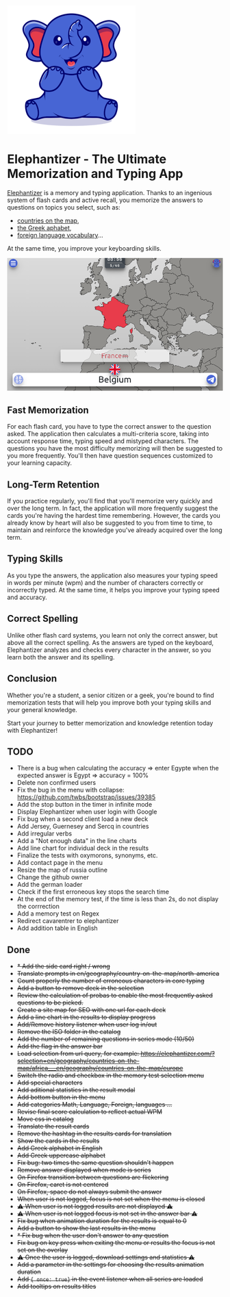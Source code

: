 ![Elephantizer logo](./src/assets/static/logo/logo-square-300x300.png)


# Elephantizer - The Ultimate Memorization and Typing App

[Elephantizer](http://elephantizer.com) is a memory and typing application. Thanks to an ingenious system of flash cards and active recall, you memorize the answers to questions on topics you select, such as:

* [countries on the map](https://elephantizer.com/en/geography/countries-on-the-map/europe/),
* [the Greek aphabet](https://elephantizer.com/en/foreign-languages/greek/lowercase-alphabet/),
* [foreign language vocabulary](https://elephantizer.com/en/foreign-languages/french/colors/)...

At the same time, you improve your keyboarding skills.

![Screenshot of the Elephantizer app](screenshot_france.png)

## Fast Memorization
For each flash card, you have to type the correct answer to the question asked. The application then calculates a multi-criteria score, taking into account response time, typing speed and mistyped characters. The questions you have the most difficulty memorizing will then be suggested to you more frequently. You'll then have question sequences customized to your learning capacity.

## Long-Term Retention
If you practice regularly, you'll find that you'll memorize very quickly and over the long term. In fact, the application will more frequently suggest the cards you're having the hardest time remembering. However, the cards you already know by heart will also be suggested to you from time to time, to maintain and reinforce the knowledge you've already acquired over the long term.

## Typing Skills
As you type the answers, the application also measures your typing speed in words per minute (wpm) and the number of characters correctly or incorrectly typed. At the same time, it helps you improve your typing speed and accuracy.

## Correct Spelling
Unlike other flash card systems, you learn not only the correct answer, but above all the correct spelling. As the answers are typed on the keyboard, Elephantizer analyzes and checks every character in the answer, so you learn both the answer and its spelling.

## Conclusion
Whether you're a student, a senior citizen or a geek, you're bound to find memorization tests that will help you improve both your typing skills and your general knowledge.

Start your journey to better memorization and knowledge retention today with Elephantizer!


## TODO

* There is a bug when calculating the accuracy => enter Egypte when the expected answer is Egypt => accuracy = 100%
* Delete non confirmed users
* Fix the bug in the menu with collapse: https://github.com/twbs/bootstrap/issues/39385
* Add the stop button in the timer in infinite mode
* Display Elephantizer when user login with Google
* Fix bug when a second client load a new deck
* Add Jersey, Guernesey and Sercq in countries
* Add irregular verbs
* Add a "Not enough data" in the line charts
* Add line chart for individual deck in the results
* Finalize the tests with oxymorons, synonyms, etc. 
* Add contact page in the menu
* Resize the map of russia outline
* Change the github owner
* Add the german loader
* Check if the first erroneous key stops the search time
* At the end of the memory test, if the time is less than 2s, do not display the corrrection
* Add a memory test on Regex
* Redirect cavarentrer to elephantizer
* Add addition table in English

## Done

* ~~* Add the side card right / wrong~~
* ~~Translate prompts in en/geography/country-on-the-map/north-america~~
* ~~Count properly the number of erroneous characters in core typing~~
* ~~Add a button to remove deck in the selection~~
* ~~Review the calculation of probas to enable the most frequently asked questions to be picked.~~
* ~~Create a site map for SEO with one url for each deck~~
* ~~Add a line chart in the results to display progress~~
* ~~Add/Remove history listener when user log in/out~~
* ~~Remove the ISO folder in the catalog~~
* ~~Add the number of remaining questions in series mode (10/50)~~
* ~~Add the flag in the answer bar~~
* ~~Load selection from url query, for example: https://elephantizer.com/?selection=en/geography/countries-on-the-map/africa___en/geography/countries-on-the-map/europe~~
* ~~Switch the radio and checkbox in the memory test selection menu~~
* ~~Add special characters~~
* ~~Add aditional statistics in the result modal~~
* ~~Add bottom button in the menu~~
* ~~Add categories Math, Language, Foreign, languages ...~~
* ~~Revise final score calculation to reflect actual WPM~~
* ~~Move css in catalog~~
* ~~Translate the result cards~~
* ~~Remove the hashtag in the results cards for translation~~
* ~~Show the cards in the results~~
* ~~Add Greek alphabet in English~~
* ~~Add Greek uppercase alphabet~~
* ~~Fix bug: two times the same question shouldn't happen~~
* ~~Remove answer displayed when mode is series~~
* ~~On Firefox transition between questions are flickering~~
* ~~On Firefox, caret is not centered~~
* ~~On Firefox, space do not always submit the answer~~
* ~~When user is not logged, focus is not set when the menu is closed~~
* ~~⚠ When user is not logged results are not displayed ⚠~~
* ~~⚠ When user is not logged focus is not set in the answer bar ⚠~~
* ~~Fix bug when animation duration for the results is equal to 0~~
* ~~Add a button to show the last results in the menu~~
* ~~* Fix bug when the user don't answer to any question~~
* ~~Fix bug on key press when exiting the menu or results the focus is not set on the overlay~~
* ~~⚠ Once the user is logged, download settings and statistics ⚠~~
* ~~Add a parameter in the settings for choosing the results animation duration~~
* ~~Add `{ once: true}` in the event listener when all series are loaded~~
* ~~Add tooltips on results titles~~